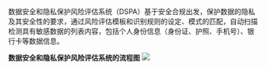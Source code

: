 数据安全和隐私保护风险评估系统（DSPA）基于安全合规出发，保护数据的隐私及其安全性的要求，通过风险评估模板和识别规则的设定、模式的匹配，自动扫描检测具有敏感数据的列表内容，包括个人身份信息（身份证、护照、手机号）、银行卡等数据信息。

**数据安全和隐私保护风险评估系统的流程图**
![](https://qcloudimg.tencent-cloud.cn/raw/aea4db036c2ad65f7f73ee4e7695f414.png)

